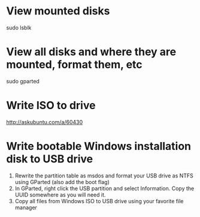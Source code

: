 # View mounted disks
sudo lsblk

# View all disks and where they are mounted, format them, etc
sudo gparted

# Write ISO to drive
http://askubuntu.com/a/60430

# Write bootable Windows installation disk to USB drive  
1. Rewrite the partition table as msdos and format your USB drive as NTFS using GParted (also add the boot flag)
2. In GParted, right click the USB partition and select Information. Copy the UUID somewhere as you will need it.
3. Copy all files from Windows ISO to USB drive using your favorite file manager
